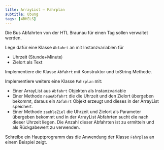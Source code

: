 ```yaml
---
title: ArrayList – Fahrplan
subtitle: Übung
tags: [4BHELS]
---
```


Die Bus Abfahrten von der HTL Braunau für einen Tag sollen verwaltet werden.

Lege dafür eine Klasse `Abfahrt` an mit Instanzvariablen für

- Uhrzeit (Stunde+Minute)
- Zielort als Text

Implementiere die Klasse `Abfahrt` mit Konstruktor und toString Methode.

Implementiere weiters eine Klasse `Fahrplan` mit:

- Einer ArrayList aus `Abfahrt` Objekten als Instanzvariable
- Einer Methode `neueAbfahrt` die die Uhrzeit und den Zielort übergeben bekommt, daraus ein `Abfahrt` Objekt erzeugt und dieses in der ArrayList speichert.
- Einer Methode `zaehleZiel` die Uhrzeit und Zielort als Parameter übergeben bekommt und in der ArrayList Abfahrten sucht die nach dieser Uhrzeit liegen. Die Anzahl dieser Abfahrten ist zu ermitteln und als Rückgabewert zu verwenden.

Schreibe ein Hauptprogramm das die Anwendung der Klasse `Fahrplan` an einem Beispiel zeigt.